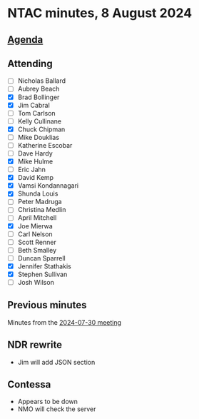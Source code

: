 # NTAC minutes, 8 August 2024

## [Agenda](2024-08-06-agenda.md)

## Attending

- [ ] Nicholas Ballard
- [ ] Aubrey Beach
- [X] Brad Bollinger
- [X] Jim Cabral
- [ ] Tom Carlson
- [ ] Kelly Cullinane
- [X] Chuck Chipman
- [ ] Mike Douklias
- [ ] Katherine Escobar
- [ ] Dave Hardy
- [X] Mike Hulme
- [ ] Eric Jahn
- [X] David Kemp
- [X] Vamsi Kondannagari
- [X] Shunda Louis
- [ ] Peter Madruga
- [ ] Christina Medlin
- [ ] April Mitchell
- [X] Joe Mierwa
- [ ] Carl Nelson
- [ ] Scott Renner
- [ ] Beth Smalley
- [ ] Duncan Sparrell
- [X] Jennifer Stathakis
- [X] Stephen Sullivan
- [ ] Josh Wilson

## Previous minutes

Minutes from the [2024-07-30 meeting](2024-07-30-minutes.md) 

## NDR rewrite
* Jim will add JSON section

## Contessa
*  Appears to be down
* NMO will check the server

  


